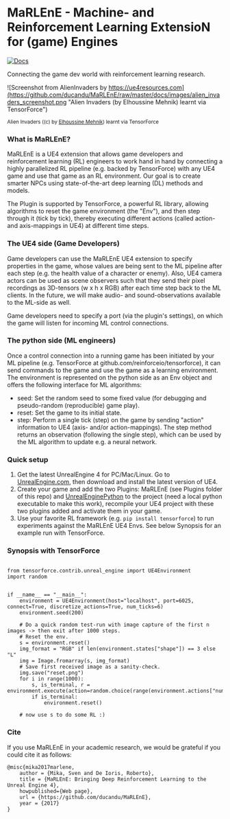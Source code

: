 MaRLEnE - Machine- and Reinforcement Learning ExtensioN for (game) Engines
==========================================================================

[![Docs](https://readthedocs.org/projects/engine2learn/badge)](http://engine2learn.readthedocs.io/en/latest/)


Connecting the game dev world with reinforcement learning research.

![Screenshot from AlienInvaders by https://ue4resources.com](https://github.com/ducandu/MaRLEnE/raw/master/docs/images/alien_invaders_screenshot.png "Alien Invaders (by Elhoussine Mehnik) learnt via TensorForce")

<sup>Alien Invaders ((c) by [Elhoussine Mehnik](http://ue4resources.com)) learnt via TensorForce</sup>


### What is MaRLEnE?
MaRLEnE is a UE4 extension that allows game developers and reinforcement learning (RL) engineers
to work hand in hand by connecting a highly parallelized RL pipeline (e.g. backed by TensorForce) with
any UE4 game and use that game as an RL environment.
Our goal is to create smarter NPCs using state-of-the-art deep learning (DL) methods and models.

The Plugin is supported by TensorForce, a powerful RL library, allowing algorithms to reset the game
environment (the "Env"), and then step through it (tick by tick), thereby executing different actions (called action- and axis-mappings in UE4) at
different time steps.


### The UE4 side (Game Developers)
Game developers can use the MaRLEnE UE4 extension to specify properties in the game, whose values are being sent to the ML
pipeline after each step (e.g. the health value of a character or enemy). Also, UE4 camera actors can be used as scene observers
such that they send their pixel recordings as 3D-tensors (w x h x RGB) after each time step back to the ML clients.
In the future, we will make audio- and sound-observations available to the ML-side as well.

Game developers need to specify a port (via the plugin's settings), on which the game will listen for incoming ML control connections.


### The python side (ML engineers)
Once a control connection into a running game has been initiated by your ML pipeline (e.g. TensorForce at github.com/reinforceio/tensorforce),
it can send commands to the game and use the game as a learning environment.
The environment is represented on the python side as an Env object and offers the following interface for ML algorithms:

- seed: Set the random seed to some fixed value (for debugging and pseudo-random (reproducible) game play).
- reset: Set the game to its initial state.
- step: Perform a single tick (step) on the game by sending "action" information to UE4 (axis- and/or action-mappings).
The step method returns an observation (following the single step), which can be used by the ML algorithm to update e.g. a neural network.

### Quick setup
1) Get the latest UnrealEngine 4 for PC/Mac/Linux. Go to [UnrealEngine.com](unrealengine.com), then download and install the latest version of UE4.
2) Create your game and add the two Plugins: MaRLEnE (see Plugins folder of this repo) and [UnrealEnginePython](https://github.com/20tab/UnrealEnginePython) to the project (need a local python executable to make this work), recompile your UE4 project with these two plugins added and activate them in your game.
3) Use your favorite RL framework (e.g. `pip install tensorforce`) to run experiments against the MaRLEnE UE4 Envs.
See below Synopsis for an example run with TensorForce.


### Synopsis with TensorForce
```python3

from tensorforce.contrib.unreal_engine import UE4Environment
import random


if __name__ == "__main__":
    environment = UE4Environment(host="localhost", port=6025, connect=True, discretize_actions=True, num_ticks=6)
    environment.seed(200)

    # Do a quick random test-run with image capture of the first n images -> then exit after 1000 steps.
    # Reset the env.
    s = environment.reset()
    img_format = "RGB" if len(environment.states["shape"]) == 3 else "L"
    img = Image.fromarray(s, img_format)
    # Save first received image as a sanity-check.
    img.save("reset.png")
    for i in range(1000):
        s, is_terminal, r = environment.execute(action=random.choice(range(environment.actions["num_actions"])))
        if is_terminal:
            environment.reset()

    # now use s to do some RL :)
```


### Cite

If you use MaRLEnE in your academic research, we would be grateful if you could cite it as follows:

```
@misc{mika2017marlene,
    author = {Mika, Sven and De Ioris, Roberto},
    title = {MaRLEnE: Bringing Deep Reinforcement Learning to the Unreal Engine 4},
    howpublished={Web page},
    url = {https://github.com/ducandu/MaRLEnE},
    year = {2017}
}
```


